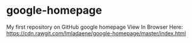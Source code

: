 # google-homepage
My first repository on GitHub google homepage
View In Browser Here: https://cdn.rawgit.com/Imladaene/google-homepage/master/index.html
